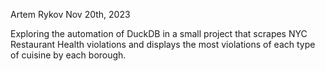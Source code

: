 Artem Rykov
Nov 20th, 2023

Exploring the automation of DuckDB in a small project that scrapes NYC Restaurant Health violations and displays the most violations of each type of cuisine by each borough.

